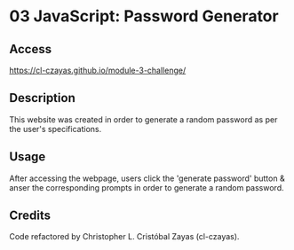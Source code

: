 # 03 JavaScript: Password Generator
## Access

https://cl-czayas.github.io/module-3-challenge/

## Description

This website was created in order to generate a random password as per the user's specifications.

## Usage

After accessing the webpage, users click the 'generate password' button & anser the corresponding prompts in order to generate a random password. 


## Credits

Code refactored by Christopher L. Cristóbal Zayas (cl-czayas).
